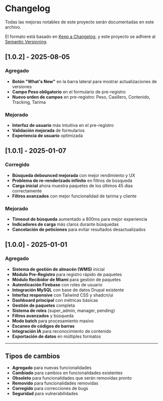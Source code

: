 # Changelog

Todas las mejoras notables de este proyecto serán documentadas en este archivo.

El formato está basado en [Keep a Changelog](https://keepachangelog.com/en/1.0.0/),
y este proyecto se adhiere al [Semantic Versioning](https://semver.org/spec/v2.0.0.html).

## [1.0.2] - 2025-08-05

### Agregado
- **Botón "What's New"** en la barra lateral para mostrar actualizaciones de versiones
- **Campo Peso obligatorio** en el formulario de pre-registro
- **Nuevo orden de campos** en pre-registro: Peso, Casillero, Contenido, Tracking, Tarima

### Mejorado
- **Interfaz de usuario** más intuitiva en el pre-registro
- **Validación mejorada** de formularios
- **Experiencia de usuario** optimizada

## [1.0.1] - 2025-01-07

### Corregido
- **Búsqueda debounced mejorada** con mejor rendimiento y UX
- **Problema de re-renderizado infinito** en filtros de búsqueda
- **Carga inicial** ahora muestra paquetes de los últimos 45 días correctamente
- **Filtros avanzados** con mejor funcionalidad de tarima y cliente

### Mejorado
- **Timeout de búsqueda** aumentado a 800ms para mejor experiencia
- **Indicadores de carga** más claros durante búsquedas
- **Cancelación de peticiones** para evitar resultados desactualizados

## [1.0.0] - 2025-01-01

### Agregado
- **Sistema de gestión de almacén (WMS)** inicial
- **Módulo Pre-Registro** para registro rápido de paquetes
- **Módulo Recibidor de Miami** para gestión de paquetes
- **Autenticación Firebase** con roles de usuario
- **Integración MySQL** con base de datos Drupal existente
- **Interfaz responsive** con Tailwind CSS y shadcn/ui
- **Dashboard principal** con métricas básicas
- **Gestión de paquetes** completa
- **Sistema de roles** (super_admin, manager, pending)
- **Filtros avanzados** y búsqueda
- **Modo batch** para procesamiento masivo
- **Escaneo de códigos de barras**
- **Integración IA** para reconocimiento de contenido
- **Exportación de datos** en múltiples formatos

---

## Tipos de cambios
- **Agregado** para nuevas funcionalidades
- **Cambiado** para cambios en funcionalidades existentes
- **Obsoleto** para funcionalidades que serán removidas pronto
- **Removido** para funcionalidades removidas
- **Corregido** para correcciones de bugs
- **Seguridad** para vulnerabilidades